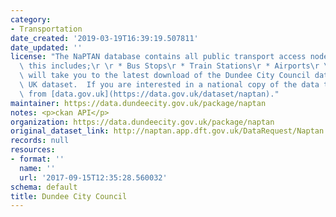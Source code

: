 ```yaml
---
category:
- Transportation
date_created: '2019-03-19T16:39:19.507811'
date_updated: ''
license: "The NaPTAN database contains all public transport access nodes in Dundee,\
  \ this includes;\r \r * Bus Stops\r * Train Stations\r * Airports\r \r These links\
  \ will take you to the latest download of the Dundee City Council data from the\
  \ UK dataset.  If you are interested in a national copy of the data this is available\
  \ from [data.gov.uk](https://data.gov.uk/dataset/naptan)."
maintainer: https://data.dundeecity.gov.uk/package/naptan
notes: <p>ckan API</p>
organization: https://data.dundeecity.gov.uk/package/naptan
original_dataset_link: http://naptan.app.dft.gov.uk/DataRequest/Naptan.ashx?format=xml&LA=640
records: null
resources:
- format: ''
  name: ''
  url: '2017-09-15T12:35:28.560032'
schema: default
title: Dundee City Council
---
```

